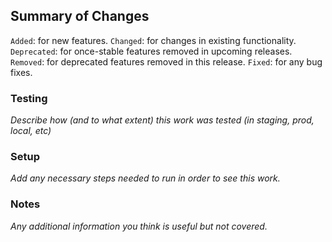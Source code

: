 ## Summary of Changes
`Added`: for new features.
`Changed`: for changes in existing functionality.
`Deprecated`: for once-stable features removed in upcoming releases.
`Removed`: for deprecated features removed in this release.
`Fixed`: for any bug fixes.

### Testing
_Describe how (and to what extent) this work was tested (in staging, prod, local, etc)_

### Setup
_Add any necessary steps needed to run in order to see this work._

### Notes
_Any additional information you think is useful but not covered._
